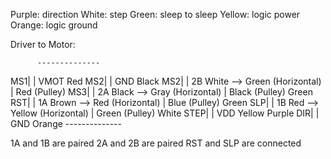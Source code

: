 

Purple: direction
White: step
Green: sleep to sleep
Yellow: logic power
Orange: logic ground

Driver to Motor:


          --------------
<NA>   MS1|            | VMOT Red 
<NA>   MS2|            | GND  Black
<NA>   MS2|            | 2B   White --> Green (Horizontal) | Red (Pulley)
<NA>   MS3|            | 2A   Black --> Gray (Horizontal) | Black (Pulley)
Green  RST|            | 1A   Brown --> Red (Horizontal) | Blue (Pulley)
Green  SLP|            | 1B   Red --> Yellow (Horizontal) | Green (Pulley)
White STEP|            | VDD  Yellow
Purple DIR|            | GND  Orange
          --------------

1A and 1B are paired
2A and 2B are paired
RST and SLP are connected
